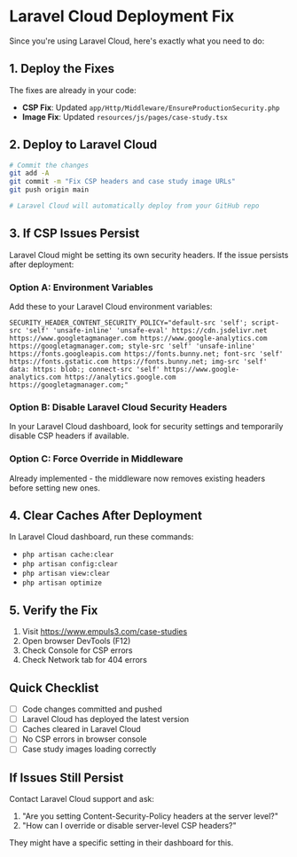 # Laravel Cloud Deployment Fix

Since you're using Laravel Cloud, here's exactly what you need to do:

## 1. Deploy the Fixes

The fixes are already in your code:
- **CSP Fix**: Updated `app/Http/Middleware/EnsureProductionSecurity.php`
- **Image Fix**: Updated `resources/js/pages/case-study.tsx`

## 2. Deploy to Laravel Cloud

```bash
# Commit the changes
git add -A
git commit -m "Fix CSP headers and case study image URLs"
git push origin main

# Laravel Cloud will automatically deploy from your GitHub repo
```

## 3. If CSP Issues Persist

Laravel Cloud might be setting its own security headers. If the issue persists after deployment:

### Option A: Environment Variables
Add these to your Laravel Cloud environment variables:

```
SECURITY_HEADER_CONTENT_SECURITY_POLICY="default-src 'self'; script-src 'self' 'unsafe-inline' 'unsafe-eval' https://cdn.jsdelivr.net https://www.googletagmanager.com https://www.google-analytics.com https://googletagmanager.com; style-src 'self' 'unsafe-inline' https://fonts.googleapis.com https://fonts.bunny.net; font-src 'self' https://fonts.gstatic.com https://fonts.bunny.net; img-src 'self' data: https: blob:; connect-src 'self' https://www.google-analytics.com https://analytics.google.com https://googletagmanager.com;"
```

### Option B: Disable Laravel Cloud Security Headers
In your Laravel Cloud dashboard, look for security settings and temporarily disable CSP headers if available.

### Option C: Force Override in Middleware
Already implemented - the middleware now removes existing headers before setting new ones.

## 4. Clear Caches After Deployment

In Laravel Cloud dashboard, run these commands:
- `php artisan cache:clear`
- `php artisan config:clear`
- `php artisan view:clear`
- `php artisan optimize`

## 5. Verify the Fix

1. Visit https://www.empuls3.com/case-studies
2. Open browser DevTools (F12)
3. Check Console for CSP errors
4. Check Network tab for 404 errors

## Quick Checklist

- [ ] Code changes committed and pushed
- [ ] Laravel Cloud has deployed the latest version
- [ ] Caches cleared in Laravel Cloud
- [ ] No CSP errors in browser console
- [ ] Case study images loading correctly

## If Issues Still Persist

Contact Laravel Cloud support and ask:
1. "Are you setting Content-Security-Policy headers at the server level?"
2. "How can I override or disable server-level CSP headers?"

They might have a specific setting in their dashboard for this.